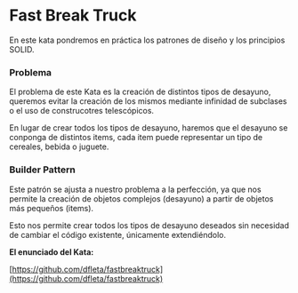 # Fast Break Truck

En este kata pondremos en práctica los patrones de diseño y los principios SOLID.

### Problema
El problema de este Kata es la creación de distintos tipos de desayuno, queremos evitar la creación de los mismos mediante infinidad de subclases o el uso de construcotres telescópicos. 

En lugar de crear todos los tipos de desayuno, haremos que el desayuno se conponga de distintos items, cada item puede representar un tipo de cereales, bebida o juguete.

### Builder Pattern
Este patrón se ajusta a nuestro problema a la perfección, ya que nos permite la creación de objetos complejos (desayuno) a partir de objetos más pequeños (items). 

Esto nos permite crear todos los tipos de desayuno deseados sin necesidad de cambiar el código existente, únicamente extendiéndolo.

**El enunciado del Kata:**

[https://github.com/dfleta/fastbreaktruck](https://github.com/dfleta/fastbreaktruck)